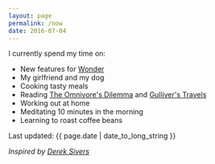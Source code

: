 ```yaml
---
layout: page
permalink: /now
date: 2016-07-04
---
```


I currently spend my time on:

- New features for [Wonder](/wonder)
- My girlfriend and my dog
- Cooking tasty meals
- Reading [The Omnivore's Dilemma](
https://www.amazon.com/Omnivores-Dilemma-Natural-History-Meals/dp/0143038583?tag=jonathanthiry-20) and [Gulliver's Travels](http://www.amazon.com/Gullivers-Travels-Dover-Thrift-Editions/dp/0486292738?tag=jonathanthiry-20)
- Working out at home
- Meditating 10 minutes in the morning
- Learning to roast coffee beans

Last updated: {{ page.date | date_to_long_string }}

*Inspired by [Derek Sivers](https://sivers.org/nowff)*
